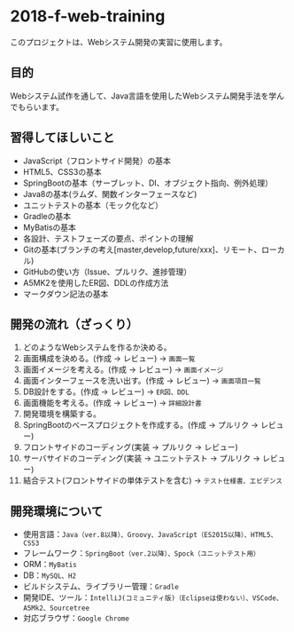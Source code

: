 # 2018-f-web-training
このプロジェクトは、Webシステム開発の実習に使用します。

## 目的
Webシステム試作を通して、Java言語を使用したWebシステム開発手法を学んでもらいます。

## 習得してほしいこと
 - JavaScript（フロントサイド開発）の基本
 - HTML5、CSS3の基本
 - SpringBootの基本（サーブレット、DI、オブジェクト指向、例外処理）
 - Java8の基本(ラムダ、関数インターフェースなど)
 - ユニットテストの基本（モック化など）
 - Gradleの基本
 - MyBatisの基本
 - 各設計、テストフェーズの要点、ポイントの理解
 - Gitの基本(ブランチの考え[master,develop,future/xxx]、リモート、ローカル)
 - GitHubの使い方（Issue、プルリク、進捗管理）
 - A5MK2を使用したER図、DDLの作成方法
 - マークダウン記法の基本

## 開発の流れ（ざっくり）
1. どのようなWebシステムを作るか決める。
2. 画面構成を決める。(作成 → レビュー) → `画面一覧`
3. 画面イメージを考える。(作成 → レビュー) → `画面イメージ`
4. 画面インターフェースを洗い出す。(作成 → レビュー) → `画面項目一覧`
5. DB設計をする。(作成 → レビュー) → `ER図、DDL`
6. 画面機能を考える。(作成 → レビュー) → `詳細設計書`
7. 開発環境を構築する。
8. SpringBootのベースプロジェクトを作成する。(作成 → プルリク → レビュー)
9. フロントサイドのコーディング(実装 → プルリク → レビュー)
10. サーバサイドのコーディング(実装 → ユニットテスト → プルリク → レビュー)
11. 結合テスト(フロントサイドの単体テストを含む) → `テスト仕様書、エビデンス`

## 開発環境について
 - 使用言語：`Java（ver.8以降）、Groovy、JavaScript（ES2015以降）、HTML5、CSS3`
 - フレームワーク：`SpringBoot（ver.2以降）、Spock（ユニットテスト用）`
 - ORM：`MyBatis`
 - DB：`MySQL、H2`
 - ビルドシステム、ライブラリー管理：`Gradle`
 - 開発IDE、ツール：`IntelliJ(コミュニティ版)（Eclipseは使わない）、VSCode、A5Mk2、Sourcetree`
 - 対応ブラウザ：`Google Chrome`
